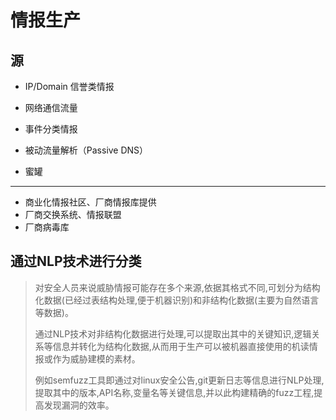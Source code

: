 # 情报生产

## 源

-   IP/Domain 信誉类情报

-   网络通信流量
-   事件分类情报
-   被动流量解析（Passive DNS）
-   蜜罐

---

-   商业化情报社区、厂商情报库提供
-   厂商交换系统、情报联盟
-   厂商病毒库



## 通过NLP技术进行分类

>    对安全人员来说威胁情报可能存在多个来源,依据其格式不同,可划分为结构化数据(已经过表结构处理,便于机器识别)和非结构化数据(主要为自然语言等数据)。
>
>   通过NLP技术对非结构化数据进行处理,可以提取出其中的关键知识,逻辑关系等信息并转化为结构化数据,从而用于生产可以被机器直接使用的机读情报或作为威胁建模的素材。
>
>   例如semfuzz工具即通过对linux安全公告,git更新日志等信息进行NLP处理,提取其中的版本,API名称,变量名等关键信息,并以此构建精确的fuzz工程,提高发现漏洞的效率。



